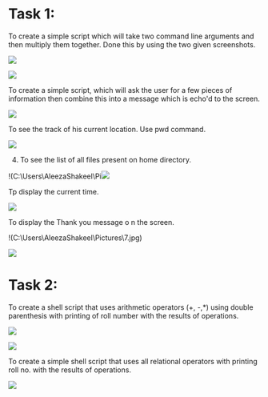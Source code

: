# Task 1:

To create a simple script which will take two command line arguments and
then multiply them together. Done this by using the two given screenshots.

![](C:\Users\AleezaShakeel\Pictures\b.jpg)

![](C:\Users\AleezaShakeel\Pictures\a.jpg)





To create a simple script, which will ask the user for a few pieces of
information then combine this into a message which is echo'd to the screen.

![](C:\Users\AleezaShakeel\Pictures\d.jpg)



To see the track of his current location. Use pwd command.

![](C:\Users\AleezaShakeel\Pictures\7.jpg)



4.  To see the list of all files present on home directory.

!(C:\Users\AleezaShakeel\Pi![](C:\Users\AleezaShakeel\Pictures\5.jpg)



Tp display the current time.

![](C:\Users\AleezaShakeel\Pictures\9.jpg)



To display the  Thank you message o n the screen.

!(C:\Users\AleezaShakeel\Pictures\7.jpg)

![](C:\Users\AleezaShakeel\Pictures\10.jpg)





# Task 2:

To create a shell script that uses arithmetic operators (+, -,*) using
double parenthesis with printing of roll number with the results of
operations. 

![](C:\Users\AleezaShakeel\Pictures\c.jpg)



![](C:\Users\AleezaShakeel\Pictures\e.jpg)



 To create a simple shell script that uses all relational operators with printing
roll no. with the results of operations.

![](C:\Users\AleezaShakeel\Pictures\z.jpg)